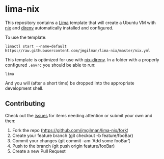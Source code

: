 # lima-nix

This repository contains a [Lima] template that will create a Ubuntu
VM with [nix] and [direnv] automatically installed and configured.

To use the template:

```text
limactl start --name=default https://raw.githubusercontent.com/jmgilman/lima-nix/master/nix.yml
```

This template is optimized for use with [nix-direnv]. In a folder with a properly
configured `.envrc` you should be able to run:

```text
lima
```

And you will (after a short time) be dropped into the appropriate development
shell.

## Contributing

Check out the [issues] for items needing attention or submit your own and
then:

1. Fork the repo (<https://github.com/jmgilman/lima-nix/fork>)
2. Create your feature branch (git checkout -b feature/fooBar)
3. Commit your changes (git commit -am 'Add some fooBar')
4. Push to the branch (git push origin feature/fooBar)
5. Create a new Pull Request

[direnv]: https://direnv.net
[issues]: https://github.com/jmgilman/lima-nix/issues
[lima]: https://github.com/lima-vm/lima
[nix]: https://nixos.org
[nix-direnv]: https://github.com/nix-community/nix-direnv
